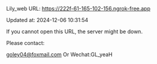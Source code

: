 Lily_web URL: https://222f-61-165-102-156.ngrok-free.app

Updated at: 2024-12-06 10:31:54

If you cannot open this URL, the server might be down.

Please contact: 

goley04@foxmail.com Or Wechat:GL_yeaH